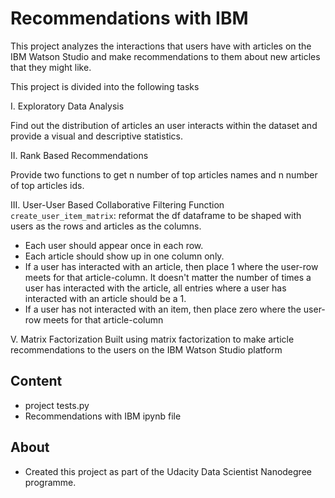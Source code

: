 # Recommendations with IBM
This project analyzes the interactions that users have with articles on the IBM Watson Studio and make recommendations to them about new articles that they might like.

This project is divided into the following tasks

I. Exploratory Data Analysis

Find out the distribution of articles an user interacts within the dataset and provide a visual and descriptive statistics.


II. Rank Based Recommendations

Provide two functions to get n number of top articles names and n number of top articles ids.


III. User-User Based Collaborative Filtering
Function `create_user_item_matrix`: reformat the df dataframe to be shaped with users as the rows and articles as the columns.
* Each user should appear once in each row.
* Each article should show up in one column only.
* If a user has interacted with an article, then place 1 where the user-row meets for that article-column. It doesn't matter the number of times a user has interacted with the article, all entries where a user has interacted with an article should be a 1.
* If a user has not interacted with an item, then place zero where the user-row meets for that article-column


V. Matrix Factorization
Built using matrix factorization to make article recommendations to the users on the IBM Watson Studio platform

## Content
  * project tests.py
  * Recommendations with IBM ipynb file


## About

  * Created this project as part of the Udacity Data Scientist Nanodegree programme.
